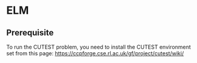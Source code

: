 # ELM

## Prerequisite

To run the CUTEST problem, you need to install the CUTEST environment set from this page: https://ccpforge.cse.rl.ac.uk/gf/project/cutest/wiki/